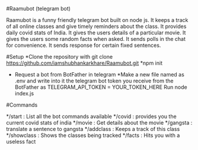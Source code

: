 #Raamubot (telegram bot)

Raamubot is a funny friendly telegram bot built on node js.
It keeps a track of all online classes and give timely reminders about the class.
It provides daily covid stats of India.
It gives the users details of a particular movie.
It gives the users some random facts when asked.
It sends polls in the chat for convenience.
It sends response for certain fixed sentences.

#Setup
*Clone the repository with git clone https://github.com/iamshubhankarkhare/Raamubot.git
*npm init
* Request a bot from BotFather in telegram
*Make a new file named as .env and write into it the telegram bot token you receive from the BotFather as TELEGRAM_API_TOKEN = YOUR_TOKEN_HERE
Run node index.js

#Commands

*/start : List all the bot commands available
*/covid :  provides you the current covid stats of india
*/movie <movie title> : Get details about the movie
*/gangsta <sentence>: translate a sentence to gangsta
*/addclass <subject> <mm-dd-yyyy hh:mm> : Keeps a track of this class 
*/showclass : Shows the classes being tracked
*/facts : Hits you with a useless fact


